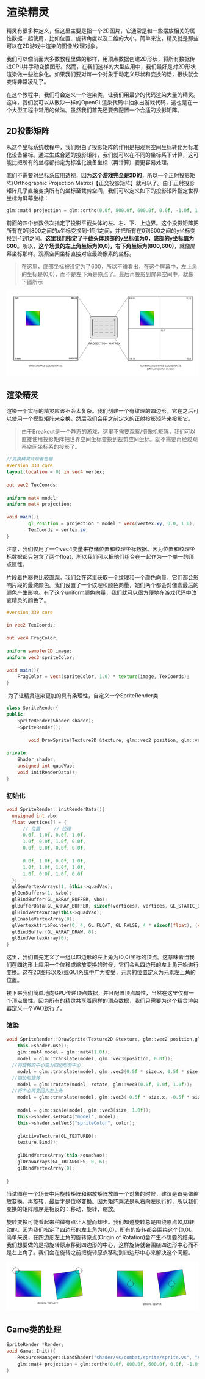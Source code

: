 # 渲染精灵

​		精灵有很多种定义，但这里主要是指一个2D图片，它通常是和一些摆放相关的属性数据一起使用，比如位置、旋转角度以及二维的大小。简单来说，精灵就是那些可以在2D游戏中渲染的图像/纹理对象。

​		我们可以像前面大多数教程里做的那样，用顶点数据创建2D形状，将所有数据传进GPU并手动变换图形。然而，在我们这样的大型应用中，我们最好是对2D形状渲染做一些抽象化。如果我们要对每一个对象手动定义形状和变换的话，很快就会变得非常凌乱了。

​		在这个教程中，我们将会定义一个渲染类，让我们用最少的代码渲染大量的精灵。这样，我们就可以从散沙一样的OpenGL渲染代码中抽象出游戏代码，这也是在一个大型工程中常用的做法。虽然我们首先还要去配置一个合适的投影矩阵。

## 2D投影矩阵

​		从这个坐标系统教程中，我们明白了投影矩阵的作用是把观察空间坐标转化为标准化设备坐标。通过生成合适的投影矩阵，我们就可以在不同的坐标系下计算，这可能比把所有的坐标都指定为标准化设备坐标（再计算）要更容易处理。

​		我们不需要对坐标系应用透视，因为**这个游戏完全是2D的**，所以一个正射投影矩阵(Orthographic Projection Matrix)【正交投影矩阵】就可以了。由于正射投影矩阵几乎直接变换所有的坐标至裁剪空间，我们可以定义如下的投影矩阵指定世界坐标为屏幕坐标：

```c++
glm::mat4 projection = glm::ortho(0.0f, 800.0f, 600.0f, 0.0f, -1.0f, 1.0f);
```

​		前面的四个参数依次指定了投影平截头体的左、右、下、上边界。这个投影矩阵把所有在0到800之间的x坐标变换到-1到1之间，并把所有在0到600之间的y坐标变换到-1到1之间。**这里我们指定了平截头体顶部的y坐标值为0，底部的y坐标值为600**。所以，**这个场景的左上角坐标为(0,0)，右下角坐标为(800,600)**，就像屏幕坐标那样。观察空间坐标直接对应最终像素的坐标。

> 在这里，底部坐标被设定为了600，所以不难看出，在这个屏幕中，左上角的坐标是(0,0)，而不是左下角是原点了。最后再投影到屏幕空间中，就像下图所示

![avatar](../../image/projection.png)

## 渲染精灵

​		渲染一个实际的精灵应该不会太复杂。我们创建一个有纹理的四边形，它在之后可以使用一个模型矩阵来变换，然后我们会用之前定义的正射投影矩阵来投影它。

> 由于Breakout是一个静态的游戏，这里不需要观察/摄像机矩阵，我们可以直接使用投影矩阵把世界空间坐标变换到裁剪空间坐标。就不需要再经过观察空间坐标系的投影了。

```glsl
//变换精灵片段着色器
#version 330 core
layout(location = 0) in vec4 vertex;

out vec2 TexCoords;

uniform mat4 model;
uniform mat4 projection;

void main(){
		gl_Position = projection * model * vec4(vertex.xy, 0.0, 1.0);
		TexCoords = vertex.zw;
}
```

​		注意，我们仅用了一个vec4变量来存储位置和纹理坐标数据。因为位置和纹理坐标数据都只包含了两个float，所以我们可以把他们组合在一起作为一个单一的顶点属性。

​		片段着色器也比较直观。我们会在这里获取一个纹理和一个颜色向量，它们都会影响片段的最终颜色。我们设置了一个纹理和颜色向量，她们两个都会对像素最后的颜色产生影响。有了这个uniform颜色向量，我们就可以很方便地在游戏代码中改变精灵的颜色了。

```glsl
#version 330 core

in vec2 TexCoords;

out vec4 FragColor;

uniform sampler2D image;
uniform vec3 spriteColor;

void main(){
	FragColor = vec4(spriteColor, 1.0) * texture(image, TexCoords);
}
```

​		为了让精灵渲染更加的具有条理性，自定义一个SpriteRender类

```c++
class SpriteRender{
public: 
  	SpriteRender(Shader shader);
  	~SpriteRender();
  
 		void DrawSprite(Texture2D &texture, glm::vec2 position, glm::vec2 size = glm::vec2(20,10), float rotate = 0.0f, glm::vec3 color = glm::vec3(1.0f));
  
private: 
  	Shader shader;
  	unsigned int quadVao;
  	void initRenderData();
}
```

### 初始化

```c++
void SpriteRender::initRenderData(){
  unsigned int vbo;
  float vertices[] = {
      // 位置     // 纹理
      0.0f, 1.0f, 0.0f, 1.0f,
      1.0f, 0.0f, 1.0f, 0.0f,
      0.0f, 0.0f, 0.0f, 0.0f, 

      0.0f, 1.0f, 0.0f, 1.0f,
      1.0f, 1.0f, 1.0f, 1.0f,
      1.0f, 0.0f, 1.0f, 0.0f
  };
  glGenVertexArrays(1, &this->quadVao);
  glGenBuffers(1, &vbo);
  glBindBuffer(GL_ARRAY_BUFFER, vbo);
  glBufferData(GL_ARRAY_BUFFER, sizeof(vertices), vertices, GL_STATIC_DRAW);
  glBindVertexArray(this->quadVao);
  glEnableVertexArray(0);
  glVertexAttribPointer(0, 4, GL_FLOAT, GL_FALSE, 4 * sizeof(float), (void*)0);
  glBindBuffer(GL_ARRAT_DRAW, 0);
  glBindVertexArray(0);
}
```

​		这里，我们首先定义了一组以四边形的左上角为(0,0)坐标的顶点。这意味着当我们在四边形上应用一个位移或缩放变换的时候，它们会从四边形的左上角开始进行变换。这在2D图形以及/或GUI系统中广为接受，元素的位置定义为元素左上角的位置。

​		接下来我们简单地向GPU传递顶点数据，并且配置顶点属性，当然在这里仅有一个顶点属性。因为所有的精灵共享着同样的顶点数据，我们只需要为这个精灵渲染器定义一个VAO就行了。

### 渲染

```c++
void SpriteRender::DrawSprite(Texture2D &texture, glm::vec2 position,glm::vec2 size, GLfloat rotate, glm::vec3 color){
    this->shader.use();
    glm::mat4 model = glm::mat4(1.0f);
    model = glm::translate(model, glm::vec3(position, 0.0f));
  //将旋转的中心变为四边形的中心
    model = glm::translate(model, glm::vec3(0.5f * size.x, 0.5f * size.y, 0.0f));
  //四边形旋转
    model = glm::rotate(model, rotate, glm::vec3(0.0f, 0.0f, 1.0f));
  //将中心再变回为左上角
    model = glm::translate(model, glm::vec3(-0.5f * size.x, -0.5f * size.y, 0.0f));
    
    model = glm::scale(model, glm::vec3(size, 1.0f));
    this->shader.setMat4("model", model);
    this->shader.setVec3("spriteColor", color);
    
    glActiveTexture(GL_TEXTURE0);
    texture.Bind();
    
    glBindVertexArray(this->quadVao);
    glDrawArrays(GL_TRIANGLES, 0, 6);
    glBindVertexArray(0);
    
}
```

​		当试图在一个场景中用旋转矩阵和缩放矩阵放置一个对象的时候，建议是首先做缩放变换，再旋转，最后才是位移变换。因为矩阵乘法是从右向左执行的，所以我们变换的矩阵顺序是相反的：移动，旋转，缩放。

​		旋转变换可能看起来稍微有点让人望而却步。我们知道旋转总是围绕原点(0,0)转动的。因为我们指定了四边形的左上角为(0,0)，所有的旋转都会围绕这个(0,0)。简单来说，在四边形左上角的旋转原点(Origin of Rotation)会产生不想要的结果。我们想要做的是把旋转原点移到四边形的中心，这样旋转就会围绕四边形中心而不是左上角了。我们会在旋转之前把旋转原点移动到四边形中心来解决这个问题。

![avatar](../../image/rotation-origin.png)

## Game类的处理

```c++
SpriteRender *Render;
void Game::Init(){
  	ResourceManager::LoadShader("shader/vs/combat/sprite/sprite.vs", "shader/fs/combat/sprite/sprite.fs", nullptr, "sprite");
  	glm::mat4 projection = glm::ortho(0.0f, 800.0f, 600.0f, 0.0f, -1.0f, 1.0f);
}
```

